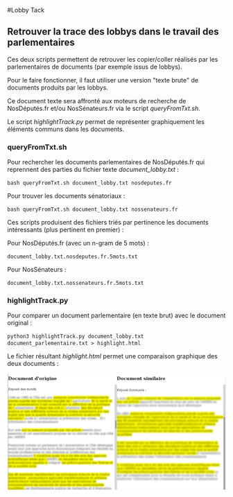 #Lobby Tack

## Retrouver la trace des lobbys dans le travail des parlementaires

Ces deux scripts permettent de retrouver les copier/coller réalisés par les parlementaires de documents (par exemple issus de lobbys).

Pour le faire fonctionner, il faut utiliser une version "texte brute" de documents produits par les lobbys.

Ce document texte sera affronté aux moteurs de recherche de NosDéputés.fr et/ou NosSénateurs.fr via le script *queryFromTxt.sh*.

Le script *highlightTrack.py* permet de représenter graphiquement les éléments communs dans les documents.

### queryFromTxt.sh

Pour rechercher les documents parlementaires de NosDéputés.fr qui reprennent des parties du fichier texte *document_lobby.txt* :

    bash queryFromTxt.sh document_lobby.txt nosdeputes.fr

Pour trouver les documents sénatoriaux :

    bash queryFromTxt.sh document_lobby.txt nossenateurs.fr

Ces scripts produisent des fichiers triés par pertinence les documents intéressants (plus pertinent en premier) :

Pour NosDéputés.fr (avec un n-gram de 5 mots) :

    document_lobby.txt.nosdeputes.fr.5mots.txt

Pour NosSénateurs :

    document_lobby.txt.nossenateurs.fr.5mots.txt

### highlightTrack.py

Pour comparer un document parlementaire (en texte brut) avec le document original :

    python3 highlightTrack.py document_lobby.txt document_parlementaire.txt > highlight.html

Le fichier résultant *highlight.html* permet une comparaison graphique des deux documents :

![Exemple de comparaison de documents](highlight.jpg)
